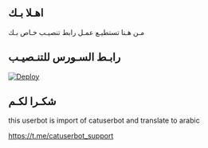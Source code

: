 ## اهـلا بـك
مـن هـنا تستطيـع عمـل رابط تنصيـب خـاص بـك

## رابـط السـورس للتنـصيـب

[![Deploy](https://www.herokucdn.com/deploy/button.svg)](https://heroku.com/deploy?template=https://github.com/ak47xxgs/jmthon)

## شكـرا لكـم 


this userbot is import of catuserbot and translate to arabic

https://t.me/catuserbot_support
